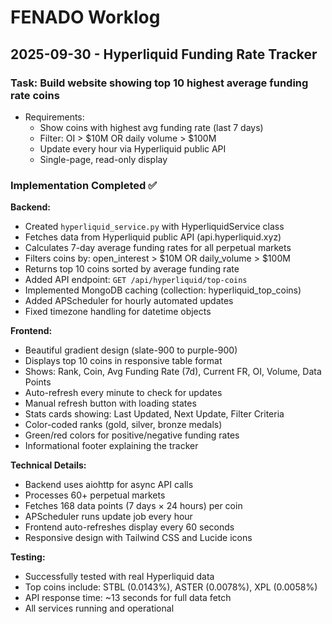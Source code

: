 # FENADO Worklog

## 2025-09-30 - Hyperliquid Funding Rate Tracker

### Task: Build website showing top 10 highest average funding rate coins
- Requirements:
  - Show coins with highest avg funding rate (last 7 days)
  - Filter: OI > $10M OR daily volume > $100M
  - Update every hour via Hyperliquid public API
  - Single-page, read-only display

### Implementation Completed ✅

**Backend:**
- Created `hyperliquid_service.py` with HyperliquidService class
- Fetches data from Hyperliquid public API (api.hyperliquid.xyz)
- Calculates 7-day average funding rates for all perpetual markets
- Filters coins by: open_interest > $10M OR daily_volume > $100M
- Returns top 10 coins sorted by average funding rate
- Added API endpoint: `GET /api/hyperliquid/top-coins`
- Implemented MongoDB caching (collection: hyperliquid_top_coins)
- Added APScheduler for hourly automated updates
- Fixed timezone handling for datetime objects

**Frontend:**
- Beautiful gradient design (slate-900 to purple-900)
- Displays top 10 coins in responsive table format
- Shows: Rank, Coin, Avg Funding Rate (7d), Current FR, OI, Volume, Data Points
- Auto-refresh every minute to check for updates
- Manual refresh button with loading states
- Stats cards showing: Last Updated, Next Update, Filter Criteria
- Color-coded ranks (gold, silver, bronze medals)
- Green/red colors for positive/negative funding rates
- Informational footer explaining the tracker

**Technical Details:**
- Backend uses aiohttp for async API calls
- Processes 60+ perpetual markets
- Fetches 168 data points (7 days × 24 hours) per coin
- APScheduler runs update job every hour
- Frontend auto-refreshes display every 60 seconds
- Responsive design with Tailwind CSS and Lucide icons

**Testing:**
- Successfully tested with real Hyperliquid data
- Top coins include: STBL (0.0143%), ASTER (0.0078%), XPL (0.0058%)
- API response time: ~13 seconds for full data fetch
- All services running and operational
